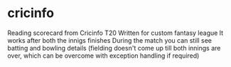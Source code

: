 # cricinfo
Reading scorecard from Cricinfo T20
Written for custom fantasy league
It works after both the innigs finishes
During the match you can still see batting and bowling details (fielding doesn't come up till both innings are over, which can be overcome with exception handling if required)
